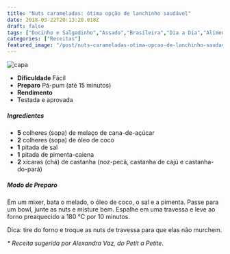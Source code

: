 ```yaml
---
title: "Nuts carameladas: ótima opção de lanchinho saudável"
date: 2018-03-22T20:13:20.018Z
draft: false
tags: ["Docinho e Salgadinho","Assado","Brasileira","Dia a Dia","Alimentação saudável","Sobremesa"]
categories: ["Receitas"]
featured_image: "/post/nuts-carameladas-otima-opcao-de-lanchinho-saudavel.49c651e.jpg"
---
```


![capa](/post/nuts-carameladas-otima-opcao-de-lanchinho-saudavel.49c651e.jpg)

*   **Dificuldade** Fácil
*   **Preparo** Pá-pum (até 15 minutos)
*   **Rendimento**
*   Testada e aprovada
    

##### Ingredientes

*   **5** colheres (sopa) de melaço de cana-de-açúcar
*   **2** colheres (sopa) de óleo de coco
*   **1** pitada de sal
*   **1** pitada de pimenta-caiena
*   **2** xícaras (chá) de castanha (noz-pecã, castanha de cajú e castanha-do-pará)

##### Modo de Preparo

Em um mixer, bata o melado, o óleo de coco, o sal e a pimenta. Passe para um bowl, junte as nuts e misture bem. Espalhe em uma travessa e leve ao forno preaquecido a 180 °C por 10 minutos.

Dica: tire do forno e troque as nuts de travessa para que elas não murchem.

_\* Receita sugerida por Alexandra Vaz, do Petit a Petite._
